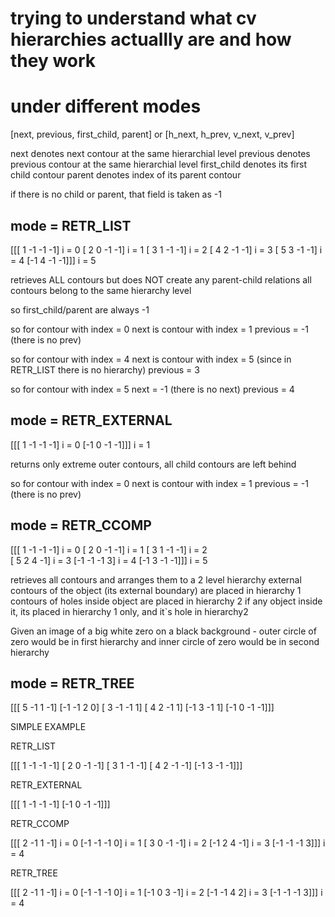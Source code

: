 # trying to understand what cv hierarchies actuallly are and how they work
# under different modes

[next, previous, first_child, parent]
or [h_next, h_prev, v_next, v_prev]

next denotes next contour at the same hierarchial level
previous denotes previous contour at the same hierarchial level
first_child denotes its first child contour
parent denotes index of its parent contour

if there is no child or parent, that field is taken as -1

mode = RETR_LIST
----------------

[[[ 1 -1 -1 -1]   i = 0 
  [ 2  0 -1 -1]   i = 1
  [ 3  1 -1 -1]   i = 2
  [ 4  2 -1 -1]   i = 3
  [ 5  3 -1 -1]   i = 4
  [-1  4 -1 -1]]] i = 5
  
retrieves ALL contours but does NOT create any parent-child relations
all contours belong to the same hierarchy level

so first_child/parent are always -1  

so for contour with index = 0
 next is contour with index = 1
 previous = -1 (there is no prev)
 
so for contour with index = 4
 next is contour with index = 5 (since in RETR_LIST there is no hierarchy)
 previous = 3
 
so for contour with index = 5
 next = -1 (there is no next)
 previous = 4
 
mode = RETR_EXTERNAL
--------------------

[[[ 1 -1 -1 -1]    i = 0
  [-1  0 -1 -1]]]  i = 1
  
returns only extreme outer contours, all child contours are left behind

so for contour with index = 0
 next is contour with index = 1
 previous = -1 (there is no prev) 
  
mode = RETR_CCOMP
-----------------
  
[[[ 1 -1 -1 -1]    i = 0
  [ 2  0 -1 -1]    i = 1
  [ 3  1 -1 -1]    i = 2  
  [ 5  2  4 -1]    i = 3
  [-1 -1 -1  3]    i = 4
  [-1  3 -1 -1]]]  i = 5
  
retrieves all contours and arranges them to a 2 level hierarchy
 external contours of the object (its external boundary) are placed in hierarchy 1
 contours of holes inside object are placed in hierarchy 2
 if any object inside it, its placed in hierarchy 1 only, and it`s hole in hierarchy2
 
Given an image of a big white zero on a black background - outer circle of zero would
be in first hierarchy and inner circle of zero would be in second hierarchy

mode = RETR_TREE
----------------
  
[[[ 5 -1  1 -1]
  [-1 -1  2  0]
  [ 3 -1 -1  1]
  [ 4  2 -1  1]
  [-1  3 -1  1]
  [-1  0 -1 -1]]]
  
SIMPLE EXAMPLE

RETR_LIST

[[[ 1 -1 -1 -1]
  [ 2  0 -1 -1]
  [ 3  1 -1 -1]
  [ 4  2 -1 -1]
  [-1  3 -1 -1]]]

RETR_EXTERNAL

[[[ 1 -1 -1 -1]
  [-1  0 -1 -1]]]
  
RETR_CCOMP

[[[ 2 -1  1 -1]   i = 0
  [-1 -1 -1  0]   i = 1
  [ 3  0 -1 -1]   i = 2
  [-1  2  4 -1]   i = 3
  [-1 -1 -1  3]]] i = 4 
  
RETR_TREE
  
[[[ 2 -1  1 -1]    i = 0
  [-1 -1 -1  0]    i = 1
  [-1  0  3 -1]    i = 2
  [-1 -1  4  2]    i = 3
  [-1 -1 -1  3]]]  i = 4

  


 
 

  
